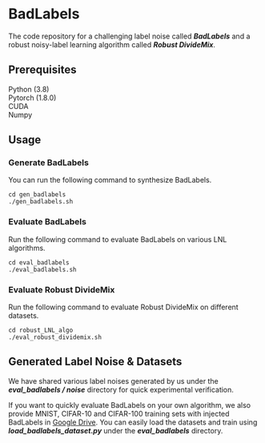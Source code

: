 # BadLabels
The code repository for a challenging label noise called ***BadLabels*** and a robust noisy-label learning algorithm called ***Robust DivideMix***.

## Prerequisites
Python (3.8)  
Pytorch (1.8.0)  
CUDA  
Numpy  

## Usage
### Generate BadLabels
You can run the following command to synthesize BadLabels.
```
cd gen_badlabels
./gen_badlabels.sh
```

### Evaluate BadLabels
Run the following command to evaluate BadLabels on various LNL algorithms.
```
cd eval_badlabels
./eval_badlabels.sh
```

### Evaluate Robust DivideMix
Run the following command to evaluate Robust DivideMix on different datasets.
```
cd robust_LNL_algo
./eval_robust_dividemix.sh
```

## Generated Label Noise & Datasets
We have shared various label noises generated by us under the ***eval_badlabels / noise*** directory for quick experimental verification.

If you want to quickly evaluate BadLabels on your own algorithm, we also provide MNIST, CIFAR-10 and CIFAR-100 training sets with injected BadLabels in [Google Drive](https://drive.google.com/drive/folders/1ZGA2_KzYK8KCl89Zko4ahjnAk6s9K3pX?usp=sharing). You can easily load the datasets and train using ***load_badlabels_dataset.py*** under the ***eval_badlabels*** directory.

